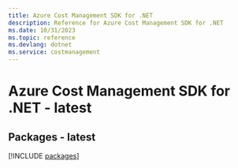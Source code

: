 ```yaml
---
title: Azure Cost Management SDK for .NET
description: Reference for Azure Cost Management SDK for .NET
ms.date: 10/31/2023
ms.topic: reference
ms.devlang: dotnet
ms.service: costmanagement
---
```

# Azure Cost Management SDK for .NET - latest
## Packages - latest
[!INCLUDE [packages](cost-management-index.md)]